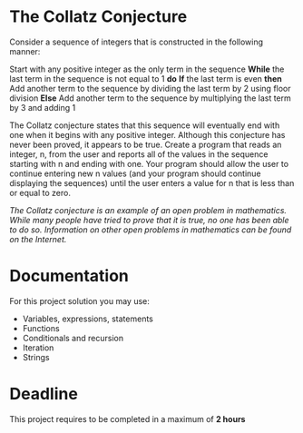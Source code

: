 # The Collatz Conjecture

Consider a sequence of integers that is constructed in the following manner:

Start with any positive integer as the only term in the sequence
    **While** the last term in the sequence is not equal to 1 **do**
        **If** the last term is even **then**
            Add another term to the sequence by dividing the last term by 2 using floor division
        **Else**
            Add another term to the sequence by multiplying the last term by 3 and adding 1

The Collatz conjecture states that this sequence will eventually end with one when it begins with any positive integer. 
Although this conjecture has never been proved, it appears to be true.
Create a program that reads an integer, n, from the user and reports all of the values in the sequence starting with n and ending with one. 
Your program should allow the user to continue entering new n values (and your program should continue displaying the sequences) until the user enters a value for n that is less than or equal to zero.

*The Collatz conjecture is an example of an open problem in mathematics. While many people have tried to prove that it is true, no one has been able to do so. Information on other open problems in mathematics can be found on the Internet.*


# Documentation

For this project solution you may use:

- Variables, expressions, statements
- Functions
- Conditionals and recursion
- Iteration
- Strings

# Deadline

This project requires to be completed in a maximum of **2 hours**
